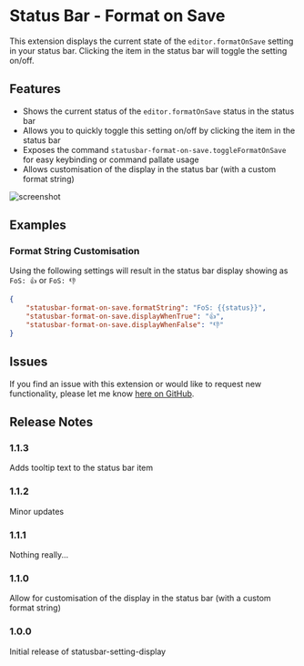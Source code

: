 # Status Bar - Format on Save

This extension displays the current state of the `editor.formatOnSave` setting in your status bar. Clicking the item in the status bar will toggle the setting on/off.

## Features

-   Shows the current status of the `editor.formatOnSave` status in the status bar
-   Allows you to quickly toggle this setting on/off by clicking the item in the status bar
-   Exposes the command `statusbar-format-on-save.toggleFormatOnSave` for easy keybinding or command pallate usage
-   Allows customisation of the display in the status bar (with a custom format string)

![screenshot](https://i.imgur.com/PbMSJ2q.png)

## Examples

### Format String Customisation

Using the following settings will result in the status bar display showing as `FoS: 👍` or `FoS: 👎`

```json
{
    "statusbar-format-on-save.formatString": "FoS: {{status}}",
    "statusbar-format-on-save.displayWhenTrue": "👍",
    "statusbar-format-on-save.displayWhenFalse": "👎"
}
```

## Issues

If you find an issue with this extension or would like to request new functionality, please let me know [here on GitHub](https://github.com/treetrum/statusbar-format-on-save).

## Release Notes

### 1.1.3

Adds tooltip text to the status bar item

### 1.1.2

Minor updates

### 1.1.1

Nothing really...

### 1.1.0

Allow for customisation of the display in the status bar (with a custom format string)

### 1.0.0

Initial release of statusbar-setting-display
